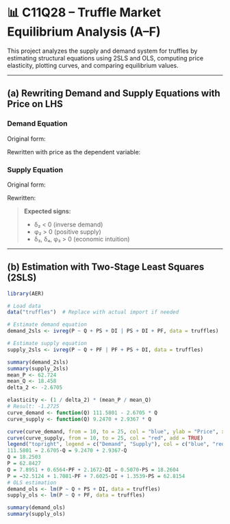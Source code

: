 # 📊 C11Q28 – Truffle Market Equilibrium Analysis (A–F)

This project analyzes the supply and demand system for truffles by estimating structural equations using 2SLS and OLS, computing price elasticity, plotting curves, and comparing equilibrium values.

---

## (a) Rewriting Demand and Supply Equations with Price on LHS

### Demand Equation

Original form:


Rewritten with price as the dependent variable:


### Supply Equation

Original form:


Rewritten:


> **Expected signs:**  
> - δ₂ < 0 (inverse demand)  
> - φ₂ > 0 (positive supply)  
> - δ₃, δ₄, φ₃ > 0 (economic intuition)

---

## (b) Estimation with Two-Stage Least Squares (2SLS)

```r
library(AER)

# Load data
data("truffles")  # Replace with actual import if needed

# Estimate demand equation
demand_2sls <- ivreg(P ~ Q + PS + DI | PS + DI + PF, data = truffles)

# Estimate supply equation
supply_2sls <- ivreg(P ~ Q + PF | PF + PS + DI, data = truffles)

summary(demand_2sls)
summary(supply_2sls)
mean_P <- 62.724
mean_Q <- 18.458
delta_2 <- -2.6705

elasticity <- (1 / delta_2) * (mean_P / mean_Q)
# Result: -1.2725
curve_demand <- function(Q) 111.5801 - 2.6705 * Q
curve_supply <- function(Q) 9.2470 + 2.9367 * Q

curve(curve_demand, from = 10, to = 25, col = "blue", ylab = "Price", xlab = "Quantity")
curve(curve_supply, from = 10, to = 25, col = "red", add = TRUE)
legend("topright", legend = c("Demand", "Supply"), col = c("blue", "red"), lty = 1)
111.5801 − 2.6705·Q = 9.2470 + 2.9367·Q
Q = 18.2503
P = 62.8427
Q = 7.8951 + 0.6564·PF + 2.1672·DI − 0.5070·PS = 18.2604  
P = −32.5124 + 1.7081·PF + 7.6025·DI + 1.3539·PS = 62.8154
# OLS estimation
demand_ols <- lm(P ~ Q + PS + DI, data = truffles)
supply_ols <- lm(P ~ Q + PF, data = truffles)

summary(demand_ols)
summary(supply_ols)
